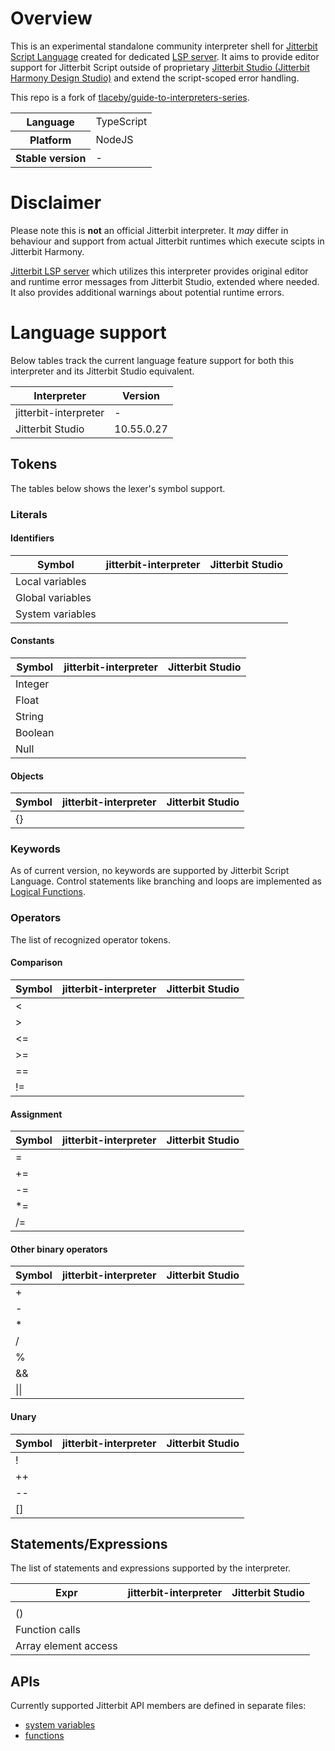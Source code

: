 # Overview
This is an experimental standalone community interpreter shell for [Jitterbit Script Language](https://github.com/tlaceby/guide-to-interpreters-series) created for dedicated [LSP server](https://github.com/michal-kapala/vscode-jitterbit). It aims to provide editor support for Jitterbit Script outside of proprietary [Jitterbit Studio (Jitterbit Harmony Design Studio)](https://success.jitterbit.com/design-studio/) and extend the script-scoped error handling.
 
 This repo is a fork of [tlaceby/guide-to-interpreters-series](https://github.com/tlaceby/guide-to-interpreters-series).
 
<table>
  <tr>
    <th>Language</th>
    <td>TypeScript</td>
  </tr>
  <tr>
    <th>Platform</th>
    <td>NodeJS</td>
  </tr>
  <tr>
    <th>Stable version</th>
    <td>-</td>
  </tr>
</table>

# Disclaimer

Please note this is **not** an official Jitterbit interpreter. It *may* differ in behaviour and support from actual Jitterbit runtimes which execute scipts in Jitterbit Harmony.

[Jitterbit LSP server](https://github.com/michal-kapala/vscode-jitterbit) which utilizes this interpreter provides original editor and runtime error messages from Jitterbit Studio, extended where needed. It also provides additional warnings about potential runtime errors.

# Language support

Below tables track the current language feature support for both this interpreter and its Jitterbit Studio equivalent.

| Interpreter | Version |
|---|---|
| jitterbit-interpreter | - |
| Jitterbit Studio |  10.55.0.27 |

## Tokens

The tables below shows the lexer's symbol support.

### Literals

#### Identifiers

| Symbol | jitterbit-interpreter | Jitterbit Studio |
|---|---|---|
| Local variables   |  |  |
| Global variables  |  |  |
| System variables  |  |  |

#### Constants

| Symbol | jitterbit-interpreter | Jitterbit Studio |
|---|---|---|
| Integer |  |  |
| Float   |  |  |
| String  |  |  |
| Boolean |  |  |
| Null    |  |  |


#### Objects

| Symbol | jitterbit-interpreter | Jitterbit Studio |
|----|---|---|
| {} |  |  |

### Keywords
As of current version, no keywords are supported by Jitterbit Script Language. Control statements like branching and loops are implemented as [Logical Functions](https://success.jitterbit.com/design-studio/design-studio-reference/formula-builder/logical-functions/).

### Operators
The list of recognized operator tokens.

#### Comparison

| Symbol | jitterbit-interpreter | Jitterbit Studio |
|-----|---|---|
| <   |  |  |
| >   |  |  |
| <=  |  |  |
| >=  |  |  |
| ==  |  |  |
| !=  |  |  |

#### Assignment

| Symbol | jitterbit-interpreter | Jitterbit Studio |
|-----|---|---|
| =   |  |  |
| +=  |  |  |
| -=  |  |  |
| *=  |  |  |
| /=  |  |  |

#### Other binary operators

| Symbol | jitterbit-interpreter | Jitterbit Studio |
|-------|---|---|
| +     |  |  |
| -     |  |  |
| *     |  |  |
| /     |  |  |
| %     |  |  |
| &&    |  |  |
| \|\|  |  |  |

#### Unary

| Symbol | jitterbit-interpreter | Jitterbit Studio |
|----|---|---|
| !  |  |  |
| ++ |  |  |
| -- |  |  |
| [] |  |  |


## Statements/Expressions

The list of statements and expressions supported by the interpreter.

| Expr | jitterbit-interpreter | Jitterbit Studio |
|---|---|---|
| <trans></trans>       |  |  |
| ()                    |  |  |
| Function calls        |  |  |
| Array element access  |  |  |

## APIs

Currently supported Jitterbit API members are defined in separate files:
- [system variables]()
- [functions]()
